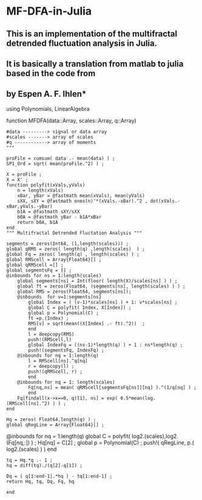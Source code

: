 # MF-DFA-in-Julia
## This is an implementation of the multifractal detrended fluctuation analysis in Julia.
## It is basically a translation from matlab to julia based in the code from  <Introduction to multifractal detrended fluctuation analysis in Matlab>
## by Espen A. F. Ihlen*


using Polynomials, LinearAlgebra

function MFDFA(data::Array, scales::Array, q::Array)
	
    
    #data ---------> signal or data array 
    #scales -------> array of scales 
    #q ------------> array of moments 
    """
    
    proFile = cumsum( data .- mean(data) ) ; 
    SP1_Ord = sqrt( mean(proFile.^2) ) ;
    
    X = proFile ;
    X = X' ;
    function polyfit(xVals,yVals)
        n = length(xVals)
        xBar, yBar = @fastmath mean(xVals), mean(yVals)
        sXX, sXY = @fastmath ones(n)'*(xVals.-xBar).^2 , dot(xVals.-xBar,yVals.-yBar)
        b1A = @fastmath sXY/sXX
        b0A = @fastmath yBar - b1A*xBar
        return b0A, b1A
    end
    """ Multifractal Detrended Fluctation Analysis """
    
    segments = zeros(Int64, (1,length(scales))) ;
    global qRMS = zeros( length(q) ,length(scales)  ) ;
    global Fq = zeros( length(q) , length(scales) ) ;
    global RMScell = Array{Float64}[] ;
    global qRMScell =[] ;
    global segmentsFq = [] ;
    @inbounds for ns = 1:length(scales)
        global segments[ns] = Int(floor( length(X)/scales[ns] ) ) ;  
        global ft = zeros(Float64, (segments[ns], length(scales) ) ) ;
        global RMS = zeros(Float64, segments[ns]);
        @inbounds  for v=1:segments[ns]
            global Index = ( (v-1)*scales[ns] ) + 1: v*scales[ns] ;
            global C = polyfit( Index, X[Index]) ;
            global p = Polynomial(C) ;
            ft =p.(Index) ;
            RMS[v] = sqrt(mean((X[Index] .- ft).^2))  ;
            end
            l = deepcopy(RMS)
            push!(RMScell,l)
            global IndexFq = ((ns-1)*length(q) ) + 1 : ns*length(q) ;
            push!(segmentsFq, IndexFq) ;
        @inbounds for nq = 1:length(q)
            l = RMScell[ns].^q[nq]
            r = deepcopy(l) ;
            push!(qRMScell, r) ;
            end
        @inbounds for nq = 1: length(scales)
            Fq[nq,ns] = mean( qRMScell[segmentsFq[ns]][nq] ).^(1/q[nq] ) ;
            end
        Fq[findall(x->x==0, q)[1], ns] = exp( 0.5*mean(log.(RMScell[ns].^2) ) ) ;
    end
    
    Hq = zeros( Float64,length(q) ) ;
    global qRegLine = Array{Float64}[] ;
   @inbounds  for  nq = 1:length(q)
        global C = polyfit( log2.(scales),log2.(Fq[nq,:]) ) ;
        Hq[nq] = C[2] ;
        global p = Polynomial(C) ;
        push!( qRegLine, p.( log2.(scales) ) )
    end
    
    
    tq = Hq.*q .- 1 ;
    hq = diff(tq)./(q[2]-q[1]) ;
    
    Dq = ( q[1:end-1].*hq ) - tq[1:end-1] ;
    return Hq, tq, Dq, Fq, hq
    
    end
